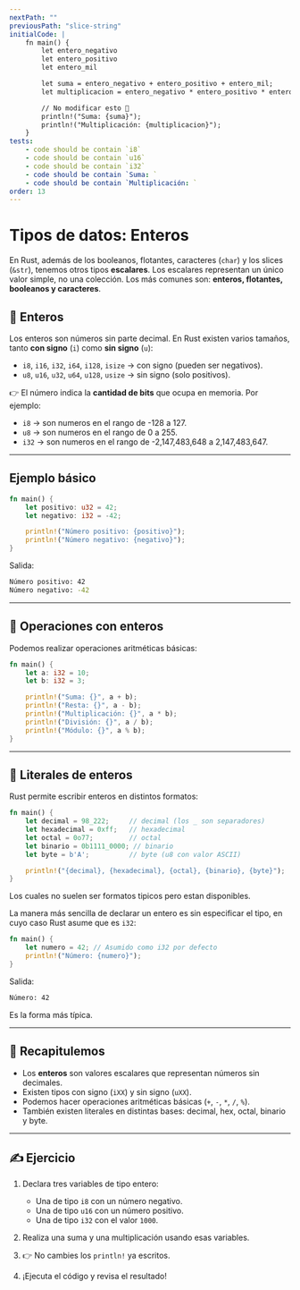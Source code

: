 ```yaml
---
nextPath: ""
previousPath: "slice-string"
initialCode: |
    fn main() {
        let entero_negativo
        let entero_positivo
        let entero_mil 

        let suma = entero_negativo + entero_positivo + entero_mil;
        let multiplicacion = entero_negativo * entero_positivo * entero_mil;

        // No modificar esto 👀
        println!("Suma: {suma}");
        println!("Multiplicación: {multiplicacion}");
    }
tests:
    - code should be contain `i8`
    - code should be contain `u16`
    - code should be contain `i32`
    - code should be contain `Suma: `
    - code should be contain `Multiplicación: `
order: 13
---
```


# Tipos de datos: Enteros

En Rust, además de los booleanos, flotantes, caracteres (`char`) y los slices (`&str`), tenemos otros tipos **escalares**.
Los escalares representan un único valor simple, no una colección.
Los más comunes son: **enteros, flotantes, booleanos y caracteres**.

## 🔹 Enteros

Los enteros son números sin parte decimal.
En Rust existen varios tamaños, tanto **con signo** (`i`) como **sin signo** (`u`):

* `i8`, `i16`, `i32`, `i64`, `i128`, `isize` → con signo (pueden ser negativos).
* `u8`, `u16`, `u32`, `u64`, `u128`, `usize` → sin signo (solo positivos).

👉 El número indica la **cantidad de bits** que ocupa en memoria.
Por ejemplo:

* `i8` → son numeros en el rango de -128 a 127.
* `u8` → son numeros en el rango de 0 a 255.
* `i32` → son numeros en el rango de -2,147,483,648 a 2,147,483,647.

---

## Ejemplo básico

```rust
fn main() {
    let positivo: u32 = 42;
    let negativo: i32 = -42;

    println!("Número positivo: {positivo}");
    println!("Número negativo: {negativo}");
}
```

Salida:

```sh [salida]
Número positivo: 42
Número negativo: -42
```

---

## 🔹 Operaciones con enteros

Podemos realizar operaciones aritméticas básicas:

```rust
fn main() {
    let a: i32 = 10;
    let b: i32 = 3;

    println!("Suma: {}", a + b);
    println!("Resta: {}", a - b);
    println!("Multiplicación: {}", a * b);
    println!("División: {}", a / b);
    println!("Módulo: {}", a % b);
}
```

---

## 🔹 Literales de enteros

Rust permite escribir enteros en distintos formatos:

```rust
fn main() {
    let decimal = 98_222;     // decimal (los _ son separadores)
    let hexadecimal = 0xff;   // hexadecimal
    let octal = 0o77;         // octal
    let binario = 0b1111_0000; // binario
    let byte = b'A';          // byte (u8 con valor ASCII)

    println!("{decimal}, {hexadecimal}, {octal}, {binario}, {byte}");
}
```

Los cuales no suelen ser formatos tipicos pero estan disponibles.

La manera más sencilla de declarar un entero es sin especificar el tipo, en cuyo caso Rust asume que es `i32`:

```rust
fn main() {
    let numero = 42; // Asumido como i32 por defecto
    println!("Número: {numero}");
}
```

Salida:

```sh [salida]
Número: 42
```

Es la forma más típica.

---

## 🔹 Recapitulemos

* Los **enteros** son valores escalares que representan números sin decimales.
* Existen tipos con signo (`iXX`) y sin signo (`uXX`).
* Podemos hacer operaciones aritméticas básicas (`+`, `-`, `*`, `/`, `%`).
* También existen literales en distintas bases: decimal, hex, octal, binario y byte.

---

## ✍️ Ejercicio

1. Declara tres variables de tipo entero:

   * Una de tipo `i8` con un número negativo.
   * Una de tipo `u16` con un número positivo.
   * Una de tipo `i32` con el valor `1000`.
2. Realiza una suma y una multiplicación usando esas variables.
3. 👉 No cambies los `println!` ya escritos.
4. ¡Ejecuta el código y revisa el resultado!

